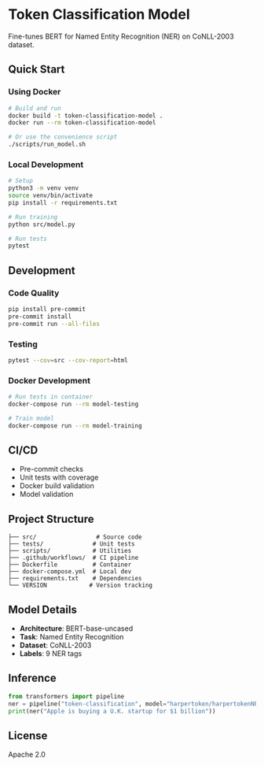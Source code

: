 # Token Classification Model

Fine-tunes BERT for Named Entity Recognition (NER) on CoNLL-2003 dataset.

## Quick Start

### Using Docker

```bash
# Build and run
docker build -t token-classification-model .
docker run --rm token-classification-model

# Or use the convenience script
./scripts/run_model.sh
```

### Local Development

```bash
# Setup
python3 -m venv venv
source venv/bin/activate
pip install -r requirements.txt

# Run training
python src/model.py

# Run tests
pytest
```

## Development

### Code Quality

```bash
pip install pre-commit
pre-commit install
pre-commit run --all-files
```

### Testing

```bash
pytest --cov=src --cov-report=html
```

### Docker Development

```bash
# Run tests in container
docker-compose run --rm model-testing

# Train model
docker-compose run --rm model-training
```

## CI/CD

- Pre-commit checks
- Unit tests with coverage
- Docker build validation
- Model validation

## Project Structure

```
├── src/                 # Source code
├── tests/              # Unit tests
├── scripts/            # Utilities
├── .github/workflows/  # CI pipeline
├── Dockerfile          # Container
├── docker-compose.yml  # Local dev
├── requirements.txt    # Dependencies
└── VERSION            # Version tracking
```

## Model Details

- **Architecture**: BERT-base-uncased
- **Task**: Named Entity Recognition
- **Dataset**: CoNLL-2003
- **Labels**: 9 NER tags

## Inference

```python
from transformers import pipeline
ner = pipeline("token-classification", model="harpertoken/harpertokenNER")
print(ner("Apple is buying a U.K. startup for $1 billion"))
```

## License

Apache 2.0
